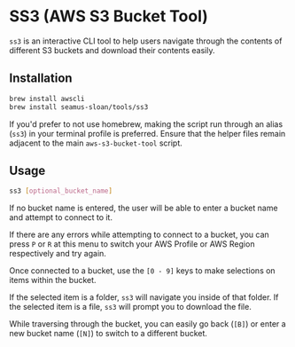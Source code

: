 # SS3 (AWS S3 Bucket Tool)

`ss3` is an interactive CLI tool to help users navigate through the contents of different S3 buckets and download their contents easily.

## Installation

```sh
brew install awscli
brew install seamus-sloan/tools/ss3
```

If you'd prefer to not use homebrew, making the script run through an alias (`ss3`) in your terminal profile is preferred. Ensure that the helper files remain adjacent to the main `aws-s3-bucket-tool` script.

## Usage

```sh
ss3 [optional_bucket_name]
```

If no bucket name is entered, the user will be able to enter a bucket name and attempt to connect to it.

If there are any errors while attempting to connect to a bucket, you can press `P` or `R` at this menu to switch your AWS Profile or AWS Region respectively and try again.

Once connected to a bucket, use the `[0 - 9]` keys to make selections on items within the bucket.

If the selected item is a folder, `ss3` will navigate you inside of that folder. If the selected item is a file, `ss3` will prompt you to download the file.

While traversing through the bucket, you can easily go back (`[B]`) or enter a new bucket name (`[N]`) to switch to a different bucket.
